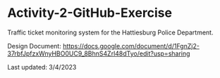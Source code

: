 # Activity-2-GitHub-Exercise

Traffic ticket monitoring system for the Hattiesburg Police Department.

Design Document: https://docs.google.com/document/d/1FgnZj2-37rbfJpfzxWnyHBO0UC9_8BhnS4Zrl48dTyo/edit?usp=sharing

Last updated: 3/4/2023
